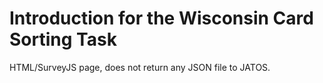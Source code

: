 # Introduction for the Wisconsin Card Sorting Task

HTML/SurveyJS page, does not return any JSON file to JATOS.
